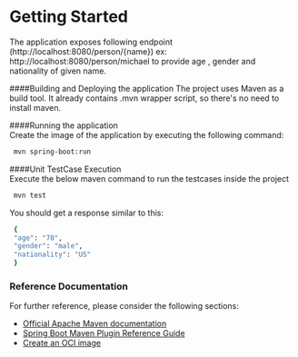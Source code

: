 # Getting Started
The application exposes following endpoint (http://localhost:8080/person/{name}) ex: http://localhost:8080/person/michael
 to provide age , gender and nationality of given name.
 
  ####Building and Deploying the application
 The project uses Maven as a build tool. It already contains .mvn wrapper script, so there's no need to install maven.
 

 
 ####Running the application                       
 Create the image of the application by executing the following command:
 
 ```bash
  mvn spring-boot:run
 ```
 ####Unit TestCase Execution             
  Execute the below maven command to run the testcases inside the project
  
   ```bash
    mvn test
   ```

   You should get a response similar to this:
  ```bash
   {
   "age": "70",
   "gender": "male",
   "nationality": "US"
   }
 ```


### Reference Documentation
For further reference, please consider the following sections:

* [Official Apache Maven documentation](https://maven.apache.org/guides/index.html)
* [Spring Boot Maven Plugin Reference Guide](https://docs.spring.io/spring-boot/docs/2.6.3/maven-plugin/reference/html/)
* [Create an OCI image](https://docs.spring.io/spring-boot/docs/2.6.3/maven-plugin/reference/html/#build-image)

